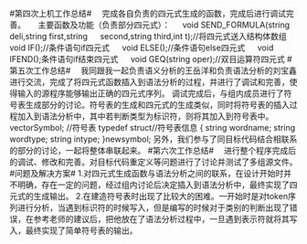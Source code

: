 #第四次上机工作总结#
&emsp;完成各自负责的四元式生成的函数，完成后进行调试完善。
&emsp; 主要函数及功能（负责部分四元式）：
&emsp; void SEND_FORMULA(string deli,string first,string &emsp; second,string third,int t);//将四元式送入结构体数组
&emsp; void IF();//条件语句if四元式
&emsp; void ELSE();//条件语句else四元式
&emsp; void IFEND();条件语句if结束四元式
&emsp; void GEQ(string oper);//双目运算符四元式
#第五次工作总结#
&emsp;我同跟我一起负责语义分析的王岳洋和负责语法分析的刘宝鑫进行交流，完成了将四元式函数插入到语法分析的过程，并进行了调试和完善，使得输入的源程序能够输出正确的四元式序列。
调试完成后，与组内成员进行了符号表生成部分的讨论。符号表的生成和四元式的生成类似，同时将符号表的插入过程加入到语法分析中，其中若判断类型为标识符，则将其加入到符号表中。
vector<SymbolNode>Symbol;  //符号表
typedef struct//符号表信息
{
	string wordname;
	string wordtype;
	string intype;
}newsymbol;
另外，我们参与了同目标代码结合相联系的部分的讨论，一起将整体串联起来。
#第六次工作总结#
&emsp;进行整个程序完成后的调试、修改和完善。对目标代码重定义等问题进行了讨论并测试了多组源文件。
#问题及解决方案#
1.对四元式生成函数与语法分析之间的联系，在设计开始时并不明确，存在一定的问题，经过组内讨论后决定插入到语法分析中，最终实现了四元式的生成输出。
2.在建造符号表时出现了比较大的困难。一开始时是对token序列进行分析，当遇到标识符的时候写入，但是编写的时候对于类别的判断出现了错误，在参考老师的建议后，把他放在了语法分析过程中，一旦遇到表示符就将其写入，最终实现了简单符号表的输出。